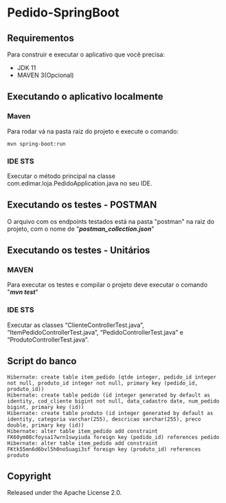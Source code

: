 # Pedido-SpringBoot

## Requirementos

Para construir e executar o aplicativo que você precisa:

- JDK 11
- MAVEN 3(Opcional)

## Executando o aplicativo localmente

### Maven

Para rodar vá na pasta raiz do projeto e execute o comando:

```
mvn spring-boot:run
```

### IDE STS

Executar o método principal na classe com.edimar.loja.PedidoApplication.java no seu IDE.

## Executando os testes - POSTMAN

O arquivo com os endpoints testados está na pasta "postman" na raiz do projeto, com o nome de "***postman_collection.json***"

## Executando os testes - Unitários

### MAVEN

Para executar os testes e compilar o projeto deve executar o comando "***mvn test***"

### IDE STS

Executar as classes “ClienteControllerTest.java”, “ItemPedidoControllerTest.java”, “PedidoControllerTest.java” e “ProdutoControllerTest.java”.
## Script do banco

```
Hibernate: create table item_pedido (qtde integer, pedido_id integer not null, produto_id integer not null, primary key (pedido_id, produto_id))
Hibernate: create table pedido (id integer generated by default as identity, cod_cliente bigint not null, data_cadastro date, num_pedido bigint, primary key (id))
Hibernate: create table produto (id integer generated by default as identity, categoria varchar(255), descricao varchar(255), preco double, primary key (id))
Hibernate: alter table item_pedido add constraint FK60ym08cfoysa17wrn1swyiuda foreign key (pedido_id) references pedido
Hibernate: alter table item_pedido add constraint FKtk55mn6d6bvl5h0no5uagi3sf foreign key (produto_id) references produto
```

## Copyright
Released under the Apache License 2.0.
